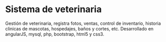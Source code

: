 # Sistema de veterinaria
Gestión de veterinaria, registra fotos, ventas, control de inventario, historia clinicas de mascotas, hospedajes, baños y cortes, etc.
Desarrollado en angularJS, mysql, php, bootstrap, html5 y css3.
